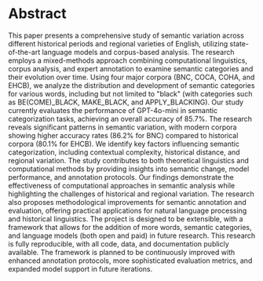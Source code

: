 # Abstract

This paper presents a comprehensive study of semantic variation across different historical periods and regional varieties of English, utilizing state-of-the-art language models and corpus-based analysis. The research employs a mixed-methods approach combining computational linguistics, corpus analysis, and expert annotation to examine semantic categories and their evolution over time. Using four major corpora (BNC, COCA, COHA, and EHCB), we analyze the distribution and development of semantic categories for various words, including but not limited to "black" (with categories such as BE(COME)_BLACK, MAKE_BLACK, and APPLY_BLACKING). Our study currently evaluates the performance of GPT-4o-mini in semantic categorization tasks, achieving an overall accuracy of 85.7%. The research reveals significant patterns in semantic variation, with modern corpora showing higher accuracy rates (86.2% for BNC) compared to historical corpora (80.1% for EHCB). We identify key factors influencing semantic categorization, including contextual complexity, historical distance, and regional variation. The study contributes to both theoretical linguistics and computational methods by providing insights into semantic change, model performance, and annotation protocols. Our findings demonstrate the effectiveness of computational approaches in semantic analysis while highlighting the challenges of historical and regional variation. The research also proposes methodological improvements for semantic annotation and evaluation, offering practical applications for natural language processing and historical linguistics. The project is designed to be extensible, with a framework that allows for the addition of more words, semantic categories, and language models (both open and paid) in future research. This research is fully reproducible, with all code, data, and documentation publicly available. The framework is planned to be continuously improved with enhanced annotation protocols, more sophisticated evaluation metrics, and expanded model support in future iterations. 